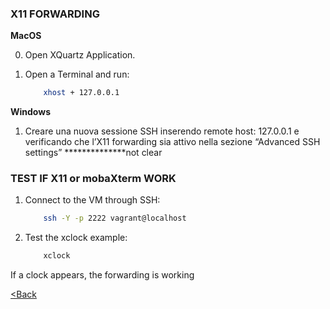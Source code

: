 ### X11 FORWARDING

**MacOS**

0. Open XQuartz Application.

1. Open a Terminal and run:

    ```bash
        xhost + 127.0.0.1
    ```

**Windows**
1. Creare una nuova sessione SSH inserendo remote host: 127.0.0.1 e verificando che l’X11 forwarding sia attivo nella sezione “Advanced SSH settings” **************not clear
 
### TEST IF X11 or mobaXterm WORK

1. Connect to the VM through SSH:

    ```bash
        ssh -Y -p 2222 vagrant@localhost
    ```

2. Test the xclock example:

    ```bash
        xclock
    ```
If a clock appears, the forwarding is working

[<Back](README.md)

<!-- 6. Per verificare che effettivamente vagrant è stato inserito all’interno del gruppo “vboxsf” basta scrivere:
	
```bash
groups vagrant
```
e vedere se tra i vari gruppi presenti c’è anche “vboxsf” -->

